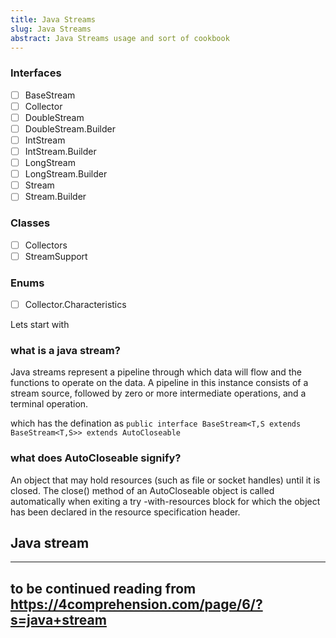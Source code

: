```yaml
---
title: Java Streams
slug: Java Streams
abstract: Java Streams usage and sort of cookbook
---
```


### Interfaces

* [ ] BaseStream
* [ ] Collector
* [ ] DoubleStream
* [ ] DoubleStream.Builder
* [ ] IntStream
* [ ] IntStream.Builder
* [ ] LongStream
* [ ] LongStream.Builder
* [ ] Stream
* [ ] Stream.Builder

### Classes

* [ ] Collectors
* [ ] StreamSupport

### Enums

* [ ] Collector.Characteristics

Lets start with

### what is a java stream?

Java streams represent a pipeline through which data will flow and the functions to operate on the data. A pipeline in this instance consists of a stream source, followed by zero or more intermediate operations, and a terminal operation.

which has the defination as `public interface BaseStream<T,S extends BaseStream<T,S>> extends AutoCloseable`

### what does AutoCloseable signify?

An object that may hold resources (such as file or socket handles) until it is closed. The close() method of an AutoCloseable object is called automatically when exiting a try -with-resources block for which the object has been declared in the resource specification header.

## Java stream

--------------------------------------

## to be continued reading from <https://4comprehension.com/page/6/?s=java+stream>

